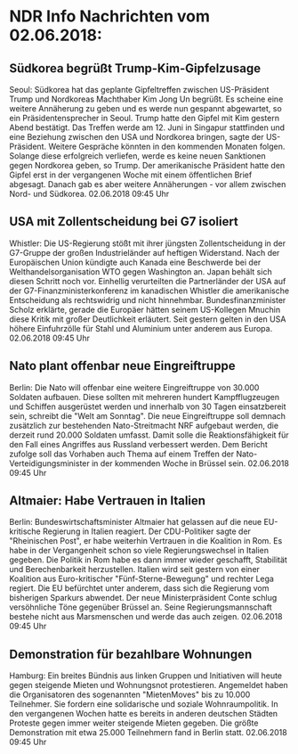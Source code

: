 # NDR Info Nachrichten vom 02.06.2018:


## Südkorea begrüßt Trump-Kim-Gipfelzusage
Seoul:	Südkorea hat das geplante Gipfeltreffen zwischen US-Präsident Trump und Nordkoreas Machthaber Kim Jong Un begrüßt. Es scheine eine weitere Annäherung zu geben und es werde nun gespannt abgewartet, so ein Präsidentensprecher in Seoul. Trump hatte den Gipfel mit Kim gestern Abend bestätigt. Das Treffen werde am 12. Juni in Singapur stattfinden und eine Beziehung zwischen den USA und Nordkorea bringen, sagte der US-Präsident. Weitere Gespräche könnten in den kommenden Monaten folgen. Solange diese erfolgreich verliefen, werde es keine neuen Sanktionen gegen Nordkorea geben, so Trump. Der amerikanische Präsident hatte den Gipfel erst in der vergangenen Woche mit einem öffentlichen Brief abgesagt. Danach gab es aber weitere Annäherungen - vor allem zwischen Nord- und Südkorea. 02.06.2018 09:45 Uhr 

## USA mit Zollentscheidung bei G7 isoliert
Whistler: Die US-Regierung stößt mit ihrer jüngsten Zollentscheidung in der G7-Gruppe der großen Industrieländer auf heftigen Widerstand. Nach der Europäischen Union kündigte auch Kanada eine Beschwerde bei der Welthandelsorganisation WTO gegen Washington an. Japan behält sich diesen Schritt noch vor. Einhellig verurteilten die Partnerländer der USA auf der G7-Finanzministerkonferenz im kanadischen Whistler die amerikanische Entscheidung als rechtswidrig und nicht hinnehmbar. Bundesfinanzminister Scholz erklärte, gerade die Europäer hätten seinem US-Kollegen Mnuchin diese Kritik mit großer Deutlichkeit erläutert. Seit gestern gelten in den USA höhere Einfuhrzölle für Stahl und Aluminium unter anderem aus Europa. 02.06.2018 09:45 Uhr 

## Nato plant offenbar neue Eingreiftruppe
Berlin: 	Die Nato will offenbar eine weitere Eingreiftruppe von 30.000 Soldaten aufbauen. Diese sollten mit mehreren hundert Kampfflugzeugen und Schiffen ausgerüstet werden und innerhalb von 30 Tagen einsatzbereit sein, schreibt die "Welt am Sonntag". Die neue Eingreiftruppe soll demnach zusätzlich zur bestehenden Nato-Streitmacht NRF aufgebaut werden, die derzeit rund 20.000 Soldaten umfasst. Damit solle die Reaktionsfähigkeit für den Fall eines Angriffes aus Russland verbessert werden. Dem Bericht zufolge soll das Vorhaben auch Thema auf einem Treffen der Nato-Verteidigungsminister in der kommenden Woche in Brüssel sein. 02.06.2018 09:45 Uhr 

## Altmaier: Habe Vertrauen in Italien
Berlin: Bundeswirtschaftsminister Altmaier hat gelassen auf die neue EU-kritische Regierung in Italien reagiert. Der CDU-Politiker sagte der "Rheinischen Post", er habe weiterhin Vertrauen in die Koalition in Rom. Es habe in der Vergangenheit schon so viele Regierungswechsel in Italien gegeben. Die Politik in Rom habe es dann immer wieder geschafft, Stabilität und Berechenbarkeit herzustellen. Italien wird seit gestern von einer Koalition aus Euro-kritischer "Fünf-Sterne-Bewegung" und rechter Lega regiert. Die EU befürchtet unter anderem, dass sich die Regierung vom bisherigen Sparkurs abwendet. Der neue Ministerpräsident Conte schlug versöhnliche Töne gegenüber Brüssel an. Seine Regierungsmannschaft bestehe nicht aus Marsmenschen und werde das auch zeigen. 02.06.2018 09:45 Uhr 

## Demonstration für bezahlbare Wohnungen
Hamburg: Ein breites Bündnis aus linken Gruppen und Initiativen will heute gegen steigende Mieten und Wohnungsnot protestieren. Angemeldet haben die Organisatoren des sogenannten "MietenMoves" bis zu 10.000 Teilnehmer. Sie fordern eine solidarische und soziale Wohnraumpolitik. In den vergangenen Wochen hatte es bereits in anderen deutschen Städten Proteste gegen immer weiter steigende Mieten gegeben. Die größte Demonstration mit etwa 25.000 Teilnehmern fand in Berlin statt. 02.06.2018 09:45 Uhr 

